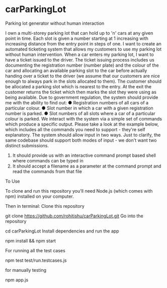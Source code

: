 # carParkingLot
Parking lot generator without human interaction

I own a multi-storey parking lot that can hold up to 'n' cars at any given point in time. Each
slot is given a number starting at 1 increasing with increasing distance from the entry point in
steps of one. I want to create an automated ticketing system that allows my customers to
use my parking lot without human intervention.
When a car enters my parking lot, I want to have a ticket issued to the driver. The ticket
issuing process includes us documenting the registration number (number plate) and the
colour of the car and allocating an available parking slot to the car before actually handing
over a ticket to the driver (we assume that our customers are nice enough to always park in
the slots allocated to them). The customer should be allocated a parking slot which is
nearest to the entry. At the exit the customer returns the ticket which then marks the slot
they were using as being available.
Due to government regulation, the system should provide me with the ability to find out:
● Registration numbers of all cars of a particular colour.
● Slot number in which a car with a given registration number is parked.
● Slot numbers of all slots where a car of a particular colour is parked.
We interact with the system via a simple set of commands which produce a specific output.
Please take a look at the example below, which includes all the commands you need to
support - they're self explanatory. The system should allow input in two ways. Just to clarify,
the same codebase should support both modes of input - we don't want two distinct
submissions.
1) It should provide us with an interactive command prompt based shell where commands
can be typed in
2) It should accept a filename as a parameter at the command prompt and read the
commands from that file

To Use

To clone and run this repository you'll need Node.js (which comes with npm)  installed on your computer.


Then in terminal:
Clone this repository

git clone https://github.com/rohitishu/carParkingLot.git
Go into the repository

cd carParkingLot
Install dependencies and run the app

npm install && npm start

For running all the test cases 

npm test test/run.testcases.js

for manually testing 

npm app.js
